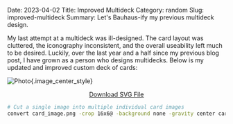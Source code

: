 Date: 2023-04-02
Title: Improved Multideck
Category: random
Slug: improved-multideck
Summary: Let's Bauhaus-ify my previous multideck design. 

My last attempt at a multideck was ill-designed. The card layout was cluttered, the iconography inconsistent, and the overall useability left much to be desired. Luckily, over the last year and a half since my previous blog post, I have grown as a person who designs multidecks. Below is my updated and improved custom deck of cards:

![Photo]({attach}/assets/random/2023/improved-multideck.png){.image_center_style} 


<p align="center">
    <a class="nounderline" href="{attach}/assets/random/2023/multideck_cards.svg">Download SVG File</a>
</p>

``` bash 
# Cut a single image into multiple individual card images
convert card_image.png -crop 16x6@ -background none -gravity center card-%d.png
```
